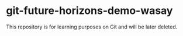 # git-future-horizons-demo-wasay
This repository is for learning purposes on Git and will be later deleted.
